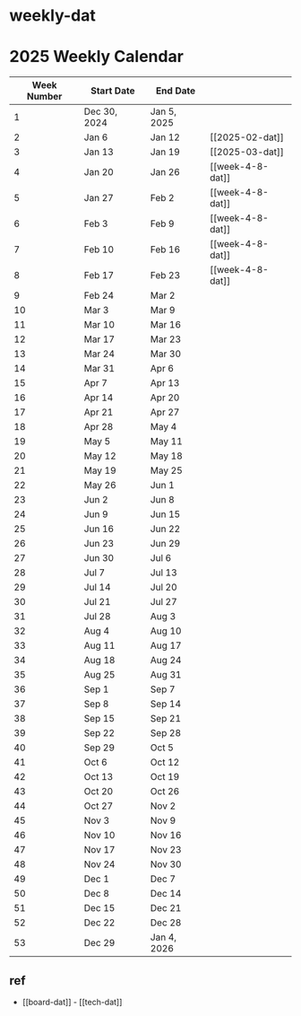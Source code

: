 
# weekly-dat



# 2025 Weekly Calendar

| Week Number | Start Date   | End Date    |                    |
| ----------- | ------------ | ----------- | ------------------ |
| 1           | Dec 30, 2024 | Jan 5, 2025 |                    |
| 2           | Jan 6        | Jan 12      | [[2025-02-dat]]    |
| 3           | Jan 13       | Jan 19      | [[2025-03-dat]]    |
| 4           | Jan 20       | Jan 26      | [[week-4-8-dat]] |
| 5           | Jan 27       | Feb 2       | [[week-4-8-dat]] |
| 6           | Feb 3        | Feb 9       | [[week-4-8-dat]] |
| 7           | Feb 10       | Feb 16      | [[week-4-8-dat]] |
| 8           | Feb 17       | Feb 23      | [[week-4-8-dat]] |
| 9           | Feb 24       | Mar 2       |                    |
| 10          | Mar 3        | Mar 9       |                    |
| 11          | Mar 10       | Mar 16      |                    |
| 12          | Mar 17       | Mar 23      |                    |
| 13          | Mar 24       | Mar 30      |                    |
| 14          | Mar 31       | Apr 6       |                    |
| 15          | Apr 7        | Apr 13      |                    |
| 16          | Apr 14       | Apr 20      |                    |
| 17          | Apr 21       | Apr 27      |                    |
| 18          | Apr 28       | May 4       |                    |
| 19          | May 5        | May 11      |                    |
| 20          | May 12       | May 18      |                    |
| 21          | May 19       | May 25      |                    |
| 22          | May 26       | Jun 1       |                    |
| 23          | Jun 2        | Jun 8       |                    |
| 24          | Jun 9        | Jun 15      |                    |
| 25          | Jun 16       | Jun 22      |                    |
| 26          | Jun 23       | Jun 29      |                    |
| 27          | Jun 30       | Jul 6       |                    |
| 28          | Jul 7        | Jul 13      |                    |
| 29          | Jul 14       | Jul 20      |                    |
| 30          | Jul 21       | Jul 27      |                    |
| 31          | Jul 28       | Aug 3       |                    |
| 32          | Aug 4        | Aug 10      |                    |
| 33          | Aug 11       | Aug 17      |                    |
| 34          | Aug 18       | Aug 24      |                    |
| 35          | Aug 25       | Aug 31      |                    |
| 36          | Sep 1        | Sep 7       |                    |
| 37          | Sep 8        | Sep 14      |                    |
| 38          | Sep 15       | Sep 21      |                    |
| 39          | Sep 22       | Sep 28      |                    |
| 40          | Sep 29       | Oct 5       |                    |
| 41          | Oct 6        | Oct 12      |                    |
| 42          | Oct 13       | Oct 19      |                    |
| 43          | Oct 20       | Oct 26      |                    |
| 44          | Oct 27       | Nov 2       |                    |
| 45          | Nov 3        | Nov 9       |                    |
| 46          | Nov 10       | Nov 16      |                    |
| 47          | Nov 17       | Nov 23      |                    |
| 48          | Nov 24       | Nov 30      |                    |
| 49          | Dec 1        | Dec 7       |                    |
| 50          | Dec 8        | Dec 14      |                    |
| 51          | Dec 15       | Dec 21      |                    |
| 52          | Dec 22       | Dec 28      |                    |
| 53          | Dec 29       | Jan 4, 2026 |                    |



## ref 

- [[board-dat]] - [[tech-dat]]